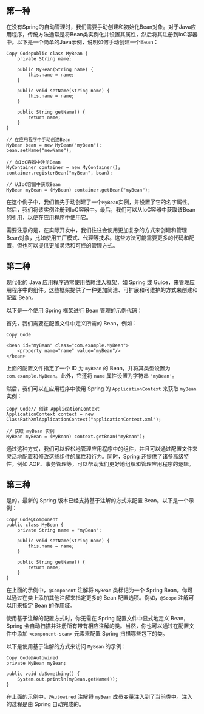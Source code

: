 ## 第一种

在没有Spring的自动管理时，我们需要手动创建和初始化Bean对象。对于Java应用程序，传统方法通常是将Bean类实例化并设置其属性，然后将其注册到IoC容器中。以下是一个简单的Java示例，说明如何手动创建一个Bean：

```
Copy Codepublic class MyBean {
    private String name;
    
    public MyBean(String name) {
        this.name = name;
    }
    
    public void setName(String name) {
        this.name = name;
    }
    
    public String getName() {
        return name;
    }
}

// 在应用程序中手动创建Bean
MyBean bean = new MyBean("myBean");
bean.setName("newName");

// 向IoC容器中注册Bean
MyContainer container = new MyContainer();
container.registerBean("myBean", bean);

// 从IoC容器中获取Bean
MyBean myBean = (MyBean) container.getBean("myBean");
```

在这个例子中，我们首先手动创建了一个`MyBean`实例，并设置了它的名字属性。然后，我们将该实例注册到IoC容器中。最后，我们可以从IoC容器中获取该Bean的引用，以便在应用程序中使用它。

需要注意的是，在实际开发中，我们往往会使用更加复杂的方式来创建和管理Bean对象，比如使用工厂模式、代理等技术。这些方法可能需要更多的代码和配置，但也可以提供更加灵活和可控的管理方式。

## 第二种

现代化的 Java 应用程序通常使用依赖注入框架，如 Spring 或 Guice，来管理应用程序中的组件。这些框架提供了一种更加简洁、可扩展和可维护的方式来创建和配置 Bean。

以下是一个使用 Spring 框架进行 Bean 管理的示例代码：

首先，我们需要在配置文件中定义所需的 Bean，例如：

```
Copy Code

<bean id="myBean" class="com.example.MyBean">
    <property name="name" value="myBean"/>
</bean>
```

上面的配置文件指定了一个 ID 为 `myBean` 的 Bean，并将其类型设置为 `com.example.MyBean`。此外，它还将 `name` 属性设置为字符串 `'myBean'`。

然后，我们可以在应用程序中使用 Spring 的 `ApplicationContext` 来获取 `myBean` 实例：

```
Copy Code// 创建 ApplicationContext
ApplicationContext context = new ClassPathXmlApplicationContext("applicationContext.xml");

// 获取 myBean 实例
MyBean myBean = (MyBean) context.getBean("myBean");
```

通过这种方式，我们可以轻松地管理应用程序中的组件，并且可以通过配置文件来灵活地配置和修改这些组件的属性和行为。同时，Spring 还提供了诸多高级特性，例如 AOP、事务管理等，可以帮助我们更好地组织和管理应用程序的逻辑。



## 第三种

是的，最新的 Spring 版本已经支持基于注解的方式来配置 Bean。以下是一个示例：

```
Copy Code@Component
public class MyBean {
    private String name = "myBean";

    public void setName(String name) {
        this.name = name;
    }

    public String getName() {
        return name;
    }
}
```

在上面的示例中，`@Component` 注解将 `MyBean` 类标记为一个 Spring Bean。你可以通过在类上添加其他注解来指定更多的 Bean 配置选项。例如，`@Scope` 注解可以用来指定 Bean 的作用域。

使用基于注解的配置方式时，你无需在 Spring 配置文件中显式地定义 Bean，Spring 会自动扫描并注册所有带有相应注解的类。当然，你也可以通过在配置文件中添加 `<component-scan>` 元素来配置 Spring 扫描哪些包下的类。

以下是使用基于注解的方式来访问 `MyBean` 的示例：

```
Copy Code@Autowired
private MyBean myBean;

public void doSomething() {
    System.out.println(myBean.getName());
}
```

在上面的示例中，`@Autowired` 注解将 `myBean` 成员变量注入到了当前类中。注入的过程是由 Spring 自动完成的。